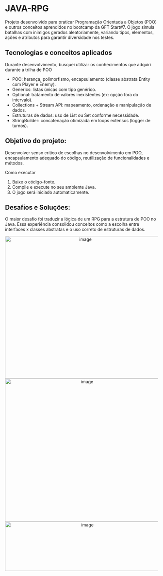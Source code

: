 # JAVA-RPG

Projeto desenvolvido para praticar Programação Orientada a Objetos (POO) e outros conceitos aprendidos no bootcamp da GFT Start#7.
O jogo simula batalhas com inimigos gerados aleatoriamente, variando tipos, elementos, ações e atributos para garantir diversidade nos testes.

## Tecnologias e conceitos aplicados
Durante desenvolvimento, busquei utilizar os conhecimentos que adquiri durante a trilha de POO
- POO: herança, polimorfismo, encapsulamento (classe abstrata Entity com Player e Enemy).
- Generics: listas únicas com tipo genérico.
- Optional: tratamento de valores inexistentes (ex: opção fora do intervalo).
- Collections + Stream API: mapeamento, ordenação e manipulação de dados.
- Estruturas de dados: uso de List ou Set conforme necessidade.
- StringBuilder: concatenação otimizada em loops extensos (logger de turnos).

## Objetivo do projeto: 
Desenvolver senso crítico de escolhas no desenvolvimento em POO, encapsulamento adequado do código, reutilização de funcionalidades e métodos.

Como executar
1. Baixe o código-fonte.
2. Compile e execute no seu ambiente Java.
3. O jogo será iniciado automaticamente.

## Desafios e Soluções:
O maior desafio foi traduzir a lógica de um RPG para a estrutura de POO no Java.
Essa experiência consolidou conceitos como a escolha entre interfaces x classes abstratas e o uso correto de estruturas de dados.

<p align=center>
<img width="514" height="468" alt="image" src="https://github.com/user-attachments/assets/67211c21-6dc6-41e7-bcaa-04c7398c3cb2" />
<img width="525" height="471" alt="image" src="https://github.com/user-attachments/assets/7871ac49-fa9f-46b4-944c-5cd57dc4329a" />
<img width="527" height="162" alt="image" src="https://github.com/user-attachments/assets/3b28edab-f89f-41f1-8c88-bf56e9fb8736" />
</p>
